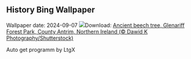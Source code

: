 ## History Bing Wallpaper
Wallpaper date: 2024-09-07
![](https://www.bing.com/th?id=OHR.GlenariffPark_EN-CA9582120244_UHD.jpg&w=1000)Download: [Ancient beech tree, Glenariff Forest Park, County Antrim, Northern Ireland (© Dawid K Photography/Shutterstock)](https://www.bing.com/th?id=OHR.GlenariffPark_EN-CA9582120244_UHD.jpg)

Auto get programm by LtgX
